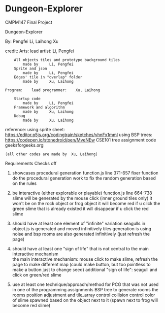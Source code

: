 # Dungeon-Explorer
CMPM147 Final Project

Dungeon-Explorer


By: Pengfei Li, Laihong Xu


credit:
    Arts:   lead artist:   Li, Pengfei 

        All objects tiles and prototype background tiles
            made by     Li, Pengfei
        Sprite and json
            made by     Li, Pengfei
        Edges' tile in "overlap" folder
            made by     Xu, Laihong

    Program:    lead programmer:    Xu, Laihong

        Startup code
            made by     Li, Pengfei
        Framework and algorithm
            made by     Xu, Laihong
        Debug
            made by     Xu, Laihong

    
reference:
    using sprite sheet:     https://editor.p5js.org/codingtrain/sketches/vhnFx1mml
    using BSP trees:        https://codepen.io/stonedroid/pen/MveNEw
                            CSE101 tree assignment code
                            geeksforgeeks.org

    
    (all other codes are made by  Xu, Laihong)





Requirements Checks off 
1.  showcases procedural generation
        function.js     line 371-657
        fixer function do the procedural generation work to fix the random generation based on the rules

2.  be interactive (either explorable or playable)
        function.js     line 664-738
        slime will be generated by the mouse click (inner ground tiles only)
        it won't be on the rock object or frog object
        it will become red if u click the green slime that is already existed
        it will disappear if u click the red slime


3.  should have at least one element of "infinite" variation
        seagulls in object.js is generated and moved infinitively
        tiles generation is using noise and bsp rooms are also generated infinitively (just refresh the page)


4.  should have at least one "sign of life" that is not central to the main interactive mechanism       
        the main interactive mechanism: mouse click to make slime, refresh the page to make different map (could make button, but too pointless to make a button just to change seed)
        additional "sign of life": seagull and click on green/red slime


5.  use at least one technique/approach/method for PCG that was not used in one of the programming assignments
        BSP tree to generate rooms
        the rooms position adjustment and tile_array control
        collision control
        color of slime spawned based on the object next to it (spawn next to frog will become red slime)



        

        
        





